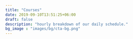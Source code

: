 ```yaml
---
title: "Courses"
date: 2019-09-10T13:51:25+06:00
draft: false
description: "hourly breakdown of our daily schedule."
bg_image : "images/bg/cta-bg.png"
---
```


